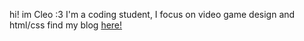 hi! im Cleo :3 I'm a coding student, I focus on video game design and html/css
find my blog [here!](https://lost.bearblog.dev)

